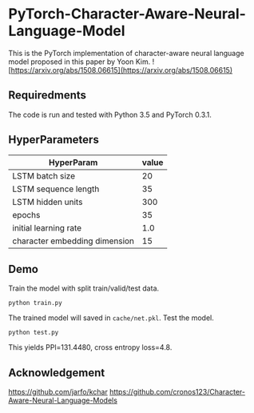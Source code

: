 
# PyTorch-Character-Aware-Neural-Language-Model

This is the PyTorch implementation of character-aware neural language model proposed in this paper by Yoon Kim. ![https://arxiv.org/abs/1508.06615](https://arxiv.org/abs/1508.06615)

## Requiredments
The code is run and tested with Python 3.5 and PyTorch 0.3.1.

## HyperParameters
| HyperParam | value |
| ------ | :-------|
| LSTM batch size | 20 |
| LSTM sequence length | 35 |
| LSTM hidden units | 300 |
| epochs | 35 |
| initial learning rate | 1.0 |
| character embedding dimension | 15 |

## Demo
Train the model with split train/valid/test data.

`python train.py`

The trained model will saved in `cache/net.pkl`.
Test the model.

`python test.py`

This yields PPl=131.4480, cross entropy loss=4.8.

## Acknowledgement 
https://github.com/jarfo/kchar
https://github.com/cronos123/Character-Aware-Neural-Language-Models



